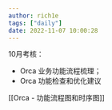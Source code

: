 ```yaml
---
author: rich1e
tags: ["daily"]
date: 2022-11-07 10:00:28
---
```


10月考核：
- Orca 业务功能流程梳理；
- Orca 功能检查和优化建议

[[Orca - 功能流程图和时序图]]